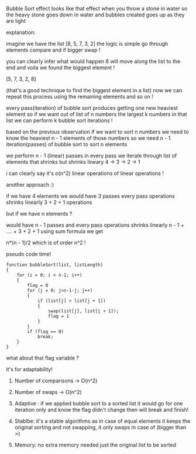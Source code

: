 Bubble Sort effect looks like that effect when you throw a stone in water so the heavy stone goes down in water and bubbles created goes up as they are light

  

explanation:

imagine we have the list [8, 5, 7, 3, 2] the logic is simple go through elements compare and if bigger swap !

you can clearly infer what would happen 8 will move along the list to the end and voila we found the biggest element !

[5, 7, 3, 2, 8]

(that's a good technique to find the biggest element in a list) now we can repeat this process using the remaining elements and so on !

  

every pass(iteration) of bubble sort produces getting one new heaviest element so if we want out of list of n numbers the largest k numbers in that list we can perform k bubble sort iterations !

  

based on the previous observation if we want to sort n numbers we need to know the heaviest n - 1 elements of those numbers so we need n - 1 iteration(passes) of bubble sort to sort n elements

  

we perform n - 1 (linear) passes in every pass we iterate through list of elements that shrinks but shrinks lineary 4 -> 3 -> 2 -> 1

i can clearly say it's o(n^2) linear operations of linear operations !

  

another approach :)

  

if we have 4 elements we would have 3 passes every pass operations shrinks linearly 3 + 2 + 1 operations

but if we have n elements ?

would have n - 1 passes and every pass operations shrinks linearly n - 1 + .... + 3 + 2 + 1 using sum formula we get

n*(n - 1)/2 which is of order n^2 !

  

pseudo code time!


```
function bubbleSort(list, listLength)
{
    for (i = 0; i < n-1; i++)
    {
        flag = 0
        for (j = 0; j<n-1-j; j++)
        {
            if (list[j] > list[j + 1])
            {
                swap(list[j], list[j + 1]);
                flag = 1
            }
        }
        if (flag == 0)
            break;
    }
}
```

what about thst flag variable ?

it's for adaptability!

  

1) Number of comparisons -> O(n^2)

2) Number of swaps -> O(n^2)

3) Adaptive : if we applied bubble sort to a sorted list it would go for one iteration only and know the flag didn't change then will break and finish!

4) Stablbe: it's a stable algorithms as in case of equal elements it keeps the original sorting and not swapping, it only swaps in case of (bigger than >)

5) Memory: no extra memory needed just the original list to be sorted
